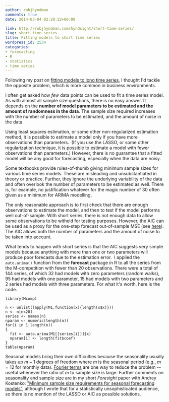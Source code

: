 ```yaml
---
author: robjhyndman
comments: true
date: 2014-03-04 02:20:22+00:00

link: http://robjhyndman.com/hyndsight/short-time-series/
slug: short-time-series
title: Fitting models to short time series
wordpress_id: 2534
categories:
- forecasting
- R
- statistics
- time series
---
```


Following my post on [fitting models to long time series](/hyndsight/long-time-series/), I thought I'd tackle the opposite problem, which is more common in business environments.

I often get asked how _few_ data points can be used to fit a time series model. As with almost all sample size questions, there is no easy answer. It depends on the **number of model parameters to be estimated and the amount of randomness in the data**. The sample size required increases with the number of parameters to be estimated, and the amount of noise in the data.<!-- more -->

Using least squares estimation, or some other non-regularized estimation method, it is possible to estimate a model only if you have more observations than parameters.  (If you use the LASSO, or some other regularization technique, it is possible to estimate a model with fewer observations than parameters.) However, there is no guarantee that a fitted model will be any good for forecasting, especially when the data are noisy.

Some textbooks provide rules-of-thumb giving minimum sample sizes for various time series models. These are misleading and unsubstantiated in theory or practice. Further, they ignore the underlying variability of the data and often overlook the number of parameters to be estimated as well. There is, for example, no justification whatever for the magic number of 30 often given as a minimum for ARIMA modelling. 

The only reasonable approach is to first check that there are enough observations to estimate the model, and then to test if the model performs well out-of-sample. With short series, there is not enough data to allow some observations to be witheld for testing purposes. However, the AIC can be used as a proxy for the one-step forecast out-of-sample MSE (see [here](/hyndsight/aic/)). The AIC allows both the number of parameters and the amount of noise to be taken into account.

What tends to happen with short series is that the AIC suggests very simple models because anything with more than one or two parameters will produce poor forecasts due to the estimation error.  I applied the `auto.arima()` function from the **forecast** package in R to all the series from the M-competition with fewer than 20 observations. There were a total of 144 series, of which 32 had models with zero parameters (random walks), 95 had models with one parameter, 15 had models with two parameters and 2 series had models with three parameters. For what it's worth, here is the code.


    
    
    library(Mcomp)
    
    n <- unlist(lapply(M1,function(x){length(x$x)}))
    n <- n[n<20]
    series <- names(n)
    nparam <- numeric(length(n))
    for(i in 1:length(n))
    {
      fit <- auto.arima(M1[[series[i]]]$x)
      nparam[i] <- length(fit$coef)
    }
    table(nparam)
    





Seasonal models bring their own difficulties because the seasonality usually takes up $m-1$ degrees of freedom where $m$ is the seasonal period (e.g., $m=12$ for monthly data). [Fourier terms](/hyndsight/longseasonality/) are one way to reduce the problem -- useful whenever the ratio of $m$ to sample size is large. Further comments on seasonality and sample size are in my short _Foresight_ paper with Andrey Kostenko: ["Minimum sample size requirements for seasonal forecasting models"](/papers/shortseasonal.pdf), although I wrote that for a statistically unsophisticated audience, so there is no mention of the LASSO or AIC as possible solutions.


